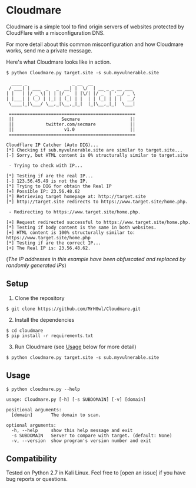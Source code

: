 # Cloudmare

Cloudmare is a simple tool to find origin servers of websites protected by CloudFlare with a misconfiguration DNS.

For more detail about this common misconfiguration and how Cloudmare works, send me a private message.

Here's what Cloudmare looks like in action.

```
$ python Cloudmare.py target.site -s sub.myvulnerable.site

  ____ _                 _ __  __                
 / ___| | ___  _   _  __| |  \/  | __ _ _ __ ___ 
| |   | |/ _ \| | | |/ _` | |\/| |/ _` | '__/ _ \                  
| |___| | (_) | |_| | (_| | |  | | (_| | | |  __/
 \____|_|\___/ \__,_|\__,_|_|  |_|\__,_|_|  \___|
  
 ================================================
 ||                  Secmare                   ||
 ||            twitter.com/secmare             ||
 ||                   v1.0                     ||
 ================================================

Cloudflare IP Catcher (Auto DIG)...
[*] Checking if sub.myvulnerable.site are similar to target.site...
[-] Sorry, but HTML content is 0% structurally similar to target.site

 - Trying to check with IP... 

[*] Testing if are the real IP...
[-] 123.56.45.49 is not the IP.
[*] Trying to DIG for obtain the Real IP
[+] Possible IP: 23.56.48.62
[*] Retrieving target homepage at: http://target.site
[*] http://target.site redirects to https://www.target.site/home.php.

 - Redirecting to https://www.target.site/home.php.

[+] Request redirected successful to https://www.target.site/home.php.
[*] Testing if body content is the same in both websites.
[+] HTML content is 100% structurally similar to: https://www.target.site/home.php
[*] Testing if are the correct IP...
[+] The Real IP is: 23.56.48.62.
```

(_The IP addresses in this example have been obfuscated and replaced by randomly generated IPs_)

## Setup

1) Clone the repository

```
$ git clone https://github.com/MrH0wl/Cloudmare.git
```

2) Install the dependencies

```
$ cd cloudmare
$ pip install -r requirements.txt
```

3) Run Cloudmare (see [Usage](#usage) below for more detail)

```
$ python cloudmare.py target.site -s sub.myvulnerable.site
```

## Usage

```
$ python cloudmare.py --help

usage: Cloudmare.py [-h] [-s SUBDOMAIN] [-v] [domain]

positional arguments:
  [domain]       The domain to scan.

optional arguments:
  -h, --help     show this help message and exit
  -s SUBDOMAIN   Server to compare with target. (default: None)
  -v, --version  show program's version number and exit
```

## Compatibility

Tested on Python 2.7 in Kali Linux. Feel free to [open an issue] if you have bug reports or questions.
